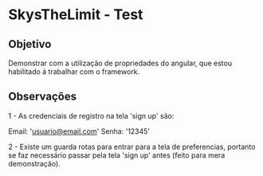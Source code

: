 # SkysTheLimit - Test


## Objetivo

Demonstrar com a utilização de propriedades do angular, que estou habilitado á trabalhar com o framework.

## Observações

1 - As credenciais de registro na tela 'sign up' são:

Email: 'usuario@email.com'
Senha: '12345'


2 - Existe um guarda rotas para entrar para a tela de preferencias, portanto se faz necessário passar pela tela 'sign up' antes (feito para mera demonstração).
